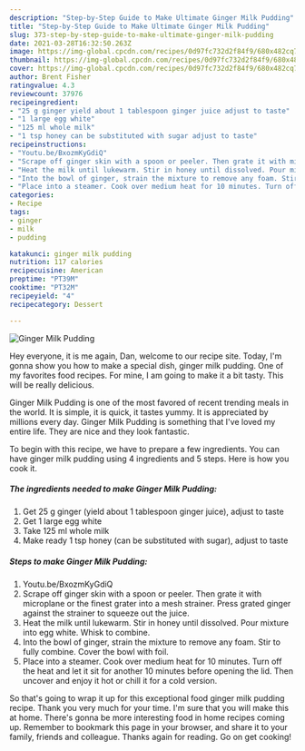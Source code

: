 ```yaml
---
description: "Step-by-Step Guide to Make Ultimate Ginger Milk Pudding"
title: "Step-by-Step Guide to Make Ultimate Ginger Milk Pudding"
slug: 373-step-by-step-guide-to-make-ultimate-ginger-milk-pudding
date: 2021-03-28T16:32:50.263Z
image: https://img-global.cpcdn.com/recipes/0d97fc732d2f84f9/680x482cq70/ginger-milk-pudding-recipe-main-photo.jpg
thumbnail: https://img-global.cpcdn.com/recipes/0d97fc732d2f84f9/680x482cq70/ginger-milk-pudding-recipe-main-photo.jpg
cover: https://img-global.cpcdn.com/recipes/0d97fc732d2f84f9/680x482cq70/ginger-milk-pudding-recipe-main-photo.jpg
author: Brent Fisher
ratingvalue: 4.3
reviewcount: 37976
recipeingredient:
- "25 g ginger yield about 1 tablespoon ginger juice adjust to taste"
- "1 large egg white"
- "125 ml whole milk"
- "1 tsp honey can be substituted with sugar adjust to taste"
recipeinstructions:
- "Youtu.be/BxozmKyGdiQ"
- "Scrape off ginger skin with a spoon or peeler. Then grate it with microplane or the finest grater into a mesh strainer. Press grated ginger against the strainer to squeeze out the juice."
- "Heat the milk until lukewarm. Stir in honey until dissolved. Pour mixture into egg white. Whisk to combine."
- "Into the bowl of ginger, strain the mixture to remove any foam. Stir to fully combine. Cover the bowl with foil."
- "Place into a steamer. Cook over medium heat for 10 minutes. Turn off the heat and let it sit for another 10 minutes before opening the lid. Then uncover and enjoy it hot or chill it for a cold version."
categories:
- Recipe
tags:
- ginger
- milk
- pudding

katakunci: ginger milk pudding 
nutrition: 117 calories
recipecuisine: American
preptime: "PT39M"
cooktime: "PT32M"
recipeyield: "4"
recipecategory: Dessert

---
```



![Ginger Milk Pudding](https://img-global.cpcdn.com/recipes/0d97fc732d2f84f9/680x482cq70/ginger-milk-pudding-recipe-main-photo.jpg)

Hey everyone, it is me again, Dan, welcome to our recipe site. Today, I'm gonna show you how to make a special dish, ginger milk pudding. One of my favorites food recipes. For mine, I am going to make it a bit tasty. This will be really delicious.

Ginger Milk Pudding is one of the most favored of recent trending meals in the world. It is simple, it is quick, it tastes yummy. It is appreciated by millions every day. Ginger Milk Pudding is something that I've loved my entire life. They are nice and they look fantastic.




To begin with this recipe, we have to prepare a few ingredients. You can have ginger milk pudding using 4 ingredients and 5 steps. Here is how you cook it.

<!--inarticleads1-->

##### The ingredients needed to make Ginger Milk Pudding:

1. Get 25 g ginger (yield about 1 tablespoon ginger juice), adjust to taste
1. Get 1 large egg white
1. Take 125 ml whole milk
1. Make ready 1 tsp honey (can be substituted with sugar), adjust to taste




<!--inarticleads2-->

##### Steps to make Ginger Milk Pudding:

1. Youtu.be/BxozmKyGdiQ
1. Scrape off ginger skin with a spoon or peeler. Then grate it with microplane or the finest grater into a mesh strainer. Press grated ginger against the strainer to squeeze out the juice.
1. Heat the milk until lukewarm. Stir in honey until dissolved. Pour mixture into egg white. Whisk to combine.
1. Into the bowl of ginger, strain the mixture to remove any foam. Stir to fully combine. Cover the bowl with foil.
1. Place into a steamer. Cook over medium heat for 10 minutes. Turn off the heat and let it sit for another 10 minutes before opening the lid. Then uncover and enjoy it hot or chill it for a cold version.




So that's going to wrap it up for this exceptional food ginger milk pudding recipe. Thank you very much for your time. I'm sure that you will make this at home. There's gonna be more interesting food in home recipes coming up. Remember to bookmark this page in your browser, and share it to your family, friends and colleague. Thanks again for reading. Go on get cooking!
